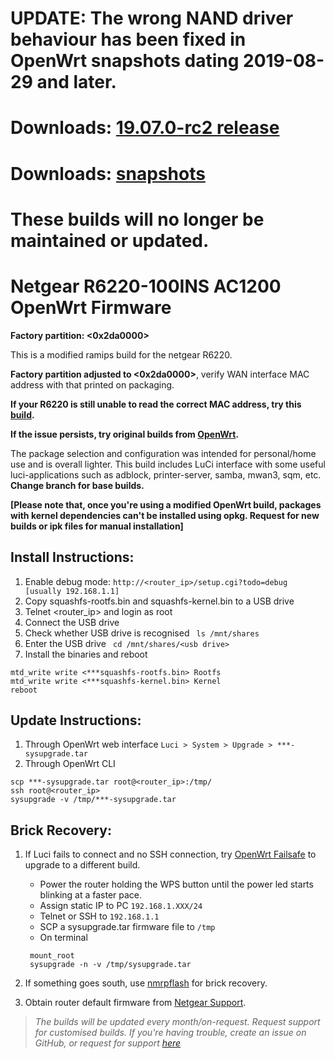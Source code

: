 # UPDATE: The wrong NAND driver behaviour has been fixed in OpenWrt snapshots dating 2019-08-29 and later.
# Downloads: [19.07.0-rc2 release](https://downloads.openwrt.org/releases/19.07.0-rc2/targets/ramips/mt7621/)
# Downloads: [snapshots](https://downloads.openwrt.org/snapshots/targets/ramips/mt7621/)

# These builds will no longer be maintained or updated.

# Netgear R6220-100INS AC1200 OpenWrt Firmware
**Factory partition: <0x2da0000>**

This is a modified ramips build for the netgear R6220.

**Factory partition adjusted to <0x2da0000>**, verify WAN interface MAC address with that printed on packaging.

**If your R6220 is still unable to read the correct MAC address, try this [build](https://github.com/jayanta525/openwrt-netgear-r6220-0x2de0000).**

**If the issue persists, try original builds from [OpenWrt](https://downloads.openwrt.org/snapshots/targets/ramips/mt7621/).**

The package selection and configuration was intended for personal/home use and is overall lighter. This build includes LuCi interface with some useful luci-applications such as adblock, printer-server, samba, mwan3, sqm, etc.
**Change branch for base builds.**

**[Please note that, once you're using a modified OpenWrt build, packages with kernel dependencies can't be installed using opkg. Request for new builds or ipk files for manual installation]**

## Install Instructions:
  1. Enable debug mode: ```http://<router_ip>/setup.cgi?todo=debug   [usually 192.168.1.1]```
  2. Copy squashfs-rootfs.bin and squashfs-kernel.bin to a USB drive
  3. Telnet <router_ip> and login as root
  4. Connect the USB drive
  5. Check whether USB drive is recognised ``` ls /mnt/shares```
  6. Enter the USB drive ``` cd /mnt/shares/<usb drive>```
  7. Install the binaries and reboot
  ``` 
  mtd_write write <***squashfs-rootfs.bin> Rootfs
  mtd_write write <***squashfs-kernel.bin> Kernel
  reboot
  ```
  
## Update Instructions:
1. Through OpenWrt web interface ```Luci > System > Upgrade > ***-sysupgrade.tar```
2. Through OpenWrt CLI
```
scp ***-sysupgrade.tar root@<router_ip>:/tmp/
ssh root@<router_ip>
sysupgrade -v /tmp/***-sysupgrade.tar
```

## Brick Recovery:
1. If Luci fails to connect and no SSH connection, try [OpenWrt Failsafe](https://wiki.openwrt.org/doc/howto/generic.failsafe) to upgrade to a different build.

    - Power the router holding the WPS button until the power led starts blinking at a faster pace.
    - Assign static IP to PC `192.168.1.XXX/24`
    - Telnet or SSH to `192.168.1.1`
    - SCP a sysupgrade.tar firmware file to `/tmp`
    - On terminal
     ```
      mount_root
      sysupgrade -n -v /tmp/sysupgrade.tar
      ```
  
1. If something goes south, use [nmrpflash](https://github.com/jclehner/nmrpflash) for brick recovery.
2. Obtain router default firmware from [Netgear Support](https://www.netgear.com/support/product/R6220#download).





> *The builds will be updated every month/on-request. Request support for customised builds. If you're having trouble, create an issue on GitHub, or request for support [here](mailto:jayanta.gogoi525@gmail.com)*
